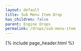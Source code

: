 ```yaml
---
layout: default
title: Sub Menu Item Drop
has_children: false
parent: Engine Drops
permalink: /drops/sub-menu-item
---
```


{% include page_header.html %}